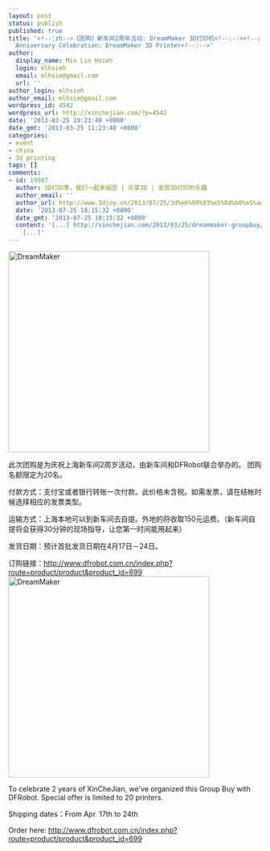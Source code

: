 ```yaml
---
layout: post
status: publish
published: true
title: '<!--:zh-->《团购》新车间2周年活动: DreamMaker 3D打印机<!--:--><!--:en-->《Group Buy》XinCheJian
  Anniversary Celebration: DreamMaker 3D Printer<!--:-->'
author:
  display_name: Min Lin Hsieh
  login: mlhsieh
  email: mlhsie@gmail.com
  url: ''
author_login: mlhsieh
author_email: mlhsie@gmail.com
wordpress_id: 4542
wordpress_url: http://xinchejian.com/?p=4542
date: '2013-03-25 19:23:40 +0800'
date_gmt: '2013-03-25 11:23:40 +0800'
categories:
- event
- china
- 3d printing
tags: []
comments:
- id: 19987
  author: 3D打印季，我们一起来组团 | 乐享3D | 发现3D打印的乐趣
  author_email: ''
  author_url: http://www.3djoy.cn/2013/07/25/3d%e6%89%93%e5%8d%b0%e5%ad%a3%ef%bc%8c%e6%88%91%e4%bb%ac%e4%b8%80%e8%b5%b7%e6%9d%a5%e7%bb%84%e5%9b%a2/
  date: '2013-07-25 18:15:32 +0800'
  date_gmt: '2013-07-25 10:15:32 +0800'
  content: '[...] http://xinchejian.com/2013/03/25/dreammaker-groupbuy/?lang=zh
    [...]'
---
```

<p><!--:zh--><a href="http://xinchejian.com/wp-content/uploads/2013/03/DreamMaker.jpg"><img src="http://xinchejian.com/wp-content/uploads/2013/03/DreamMaker-400x400.jpg" alt="DreamMaker" width="400" height="400" class="alignnone size-large wp-image-4543" /></a></p>
<p>此次团购是为庆祝上海新车间2周岁活动，由新车间和DFRobot联合举办的。 团购名额限定为20名。</p>
<p>付款方式：支付宝或者银行转账一次付款。此价格未含税。如需发票，请在结帐时候选择相应的发票类型。</p>
<p>运输方式：上海本地可以到新车间去自提。外地的将收取150元运费。（新车间自提将会获得30分钟的现场指导，让您第一时间能用起来）</p>
<p>发货日期：预计首批发货日期在4月17日－24日。</p>
<p>订购链接：<a href="http://www.dfrobot.com.cn/index.php?route=product/product&product_id=699" target="_blank">http://www.dfrobot.com.cn/index.php?route=product/product&product_id=699</a><!--:--><!--:en--><a href="http://xinchejian.com/wp-content/uploads/2013/03/DreamMaker.jpg"><img src="http://xinchejian.com/wp-content/uploads/2013/03/DreamMaker-400x400.jpg" alt="DreamMaker" width="400" height="400" class="alignnone size-large wp-image-4543" /></a></p>
<p>To celebrate 2 years of XinCheJian, we've organized this Group Buy with DFRobot. Special offer is limited to 20 printers.</p>
<p>Shipping dates：From Apr. 17th to 24th</p>
<p>Order here: <a href="http://www.dfrobot.com.cn/index.php?route=product/product&product_id=699" target="_blank">http://www.dfrobot.com.cn/index.php?route=product/product&product_id=699</a><!--:--></p>

